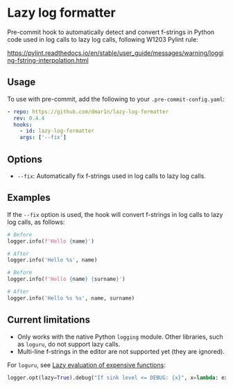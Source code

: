 # Lazy log formatter

Pre-commit hook to automatically detect and convert f-strings in Python code used in log calls to lazy log calls, 
following W1203 Pylint rule:

https://pylint.readthedocs.io/en/stable/user_guide/messages/warning/logging-fstring-interpolation.html

## Usage

To use with pre-commit, add the following to your `.pre-commit-config.yaml`:

```yaml
- repo: https://github.com/dmar1n/lazy-log-formatter
  rev: 0.4.4
  hooks:
    - id: lazy-log-formatter
    args: ['--fix']
```

## Options

- `--fix`: Automatically fix f-strings used in log calls to lazy log calls.

## Examples

If the `--fix` option is used, the hook will convert f-strings in log calls to lazy log calls, as follows:

```python
# Before
logger.info(f'Hello {name}')

# After
logger.info('Hello %s', name)
```

```python
# Before
logger.info(f'Hello {name} {surname}')

# After
logger.info('Hello %s %s', name, surname)
```

## Current limitations

- Only works with the native Python `logging` module. Other libraries, such as `loguru`, do not support lazy calls.
- Multi-line f-strings in the editor are not supported yet (they are ignored).

For `loguru`, see [Lazy evaluation of expensive functions](https://loguru.readthedocs.io/en/stable/overview.html#lazy-evaluation-of-expensive-functions):

```python
logger.opt(lazy=True).debug("If sink level <= DEBUG: {x}", x=lambda: expensive_function(2**64))
```
